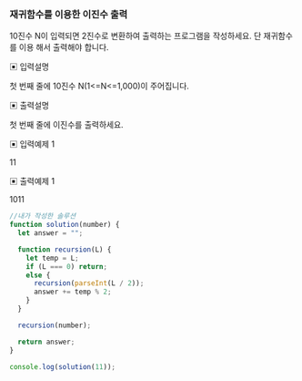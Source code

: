 ### 재귀함수를 이용한 이진수 출력

10진수 N이 입력되면 2진수로 변환하여 출력하는 프로그램을 작성하세요. 단 재귀함수를 이용
해서 출력해야 합니다.

▣ 입력설명

첫 번째 줄에 10진수 N(1<=N<=1,000)이 주어집니다.

▣ 출력설명

첫 번째 줄에 이진수를 출력하세요.

▣ 입력예제 1

11

▣ 출력예제 1

1011

```javascript
//내가 작성한 솔루션
function solution(number) {
  let answer = "";

  function recursion(L) {
    let temp = L;
    if (L === 0) return;
    else {
      recursion(parseInt(L / 2));
      answer += temp % 2;
    }
  }

  recursion(number);

  return answer;
}

console.log(solution(11));
```
